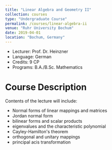 ```yaml
---
title: "Linear Algebra and Geometry II"
collection: courses
type: "Undergraduate Course"
permalink: /courses/linear-algebra-ii
venue: "Ruhr University Bochum"
date: 2019-04-01
location: "Bochum, Germany"
---
```


* Lecturer: Prof. Dr. Heinzner
* Language: German
* Credits: 9 CP
* Programs: B.A./B.Sc. Mathematics

Course Description
======

Contents of the lecture will include: 

* Normal forms of linear mappings and matrices
* Jordan normal form
* bilinear forms and scalar products
* eigenvalues and the characteristic polynomial
* Cayley-Hamilton's theorem
* orthogonal and unitary mappings
* principal acis transformation
